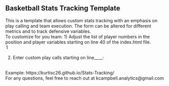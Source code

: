 <h2> Basketball Stats Tracking Template </h2>
This is a template that allows custom stats tracking with an emphasis on play calling and team execution. The form can be altered for different metrics and to track defensive variables. 
<br>
To customize for you team:
1) Adjust the list of player numbers in the position and player variables starting on line 40 of the index.html file. 
                <option> 1 </option>

2) Enter custom play calls starting on line____:




<br>
Example: https://kurtisc26.github.io/Stats-Tracking/
<br>
For any questions, feel free to reach out at kcampbell.analytics@gmail.com




